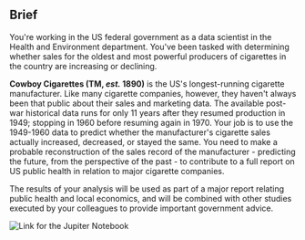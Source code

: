 ## Brief

You're working in the US federal government as a data scientist in the Health and Environment department. You've been tasked with determining whether sales for the oldest and most powerful producers of cigarettes in the country are increasing or declining. 

**Cowboy Cigarettes (TM, *est.* 1890)** is the US's longest-running cigarette manufacturer. Like many cigarette companies, however, they haven't always been that public about their sales and marketing data. The available post-war historical data runs for only 11 years after they resumed production in 1949; stopping in 1960 before resuming again in 1970. Your job is to use the 1949-1960 data to predict whether the manufacturer's cigarette sales actually increased, decreased, or stayed the same. You need to make a probable reconstruction of the sales record of the manufacturer - predicting the future, from the perspective of the past - to contribute to a full report on US public health in relation to major cigarette companies. 

The results of your analysis will be used as part of a major report relating public health and local economics, and will be combined with other studies executed by your colleagues to provide important government advice.  

![Link for the Jupiter Notebook](https://github.com/jayguptacal/miniprojects/blob/main/CowboysCigrettesCaseStudy/CowboyCigarettesCaseStudy-Tier3.ipynb)


